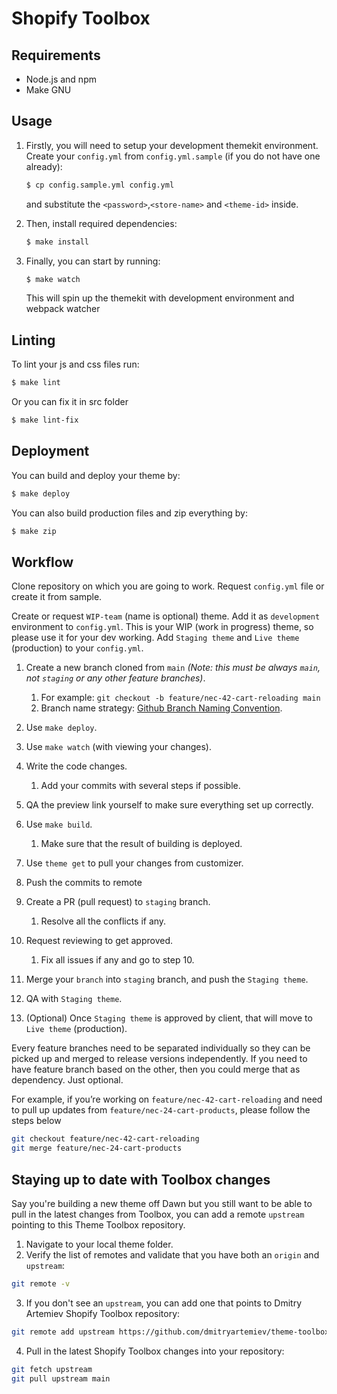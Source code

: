 # Shopify Toolbox

## Requirements

- Node.js and npm
- Make GNU

## Usage

1. Firstly, you will need to setup your development themekit environment. Create your `config.yml`
    from `config.yml.sample` (if you do not have one already):

    ```sh
    $ cp config.sample.yml config.yml
    ```
    and substitute the `<password>`,`<store-name>` and `<theme-id>` inside.

2. Then, install required dependencies:

    ```sh
    $ make install
    ```

3. Finally, you can start by running:

    ```sh
    $ make watch
    ```

    This will spin up the themekit with development environment and webpack watcher

## Linting

To lint your js and css files run:

```sh
$ make lint
```

Or you can fix it in src folder

```sh
$ make lint-fix
```

## Deployment

You can build and deploy your theme by:

```sh
$ make deploy
```

You can also build production files and zip everything by:

```sh
$ make zip
```

## Workflow

Clone repository on which you are going to work. Request `config.yml` file or create it from sample.

Create or request `WIP-team` (name is optional) theme. Add it as `development` environment to `config.yml`. This is your WIP (work in progress) theme, so please use it for your dev working. Add `Staging theme` and `Live theme` (production) to your `config.yml`.

1. Create a new branch cloned from `main`  *(Note: this must be always `main`, not `staging` or any other feature branches)*.
    1. For example: `git checkout -b feature/nec-42-cart-reloading main`
    2. Branch name strategy: [Github Branch Naming Convention](https://dev.to/suprabhasupi/github-branch-naming-convention-2d4n).

2. Use `make deploy`.

3. Use `make watch` (with viewing your changes).

4. Write the code changes.
    1. Add your commits with several steps if possible.

5. QA the preview link yourself to make sure everything set up correctly.

6. Use `make build`.
    1. Make sure that the result of building is deployed.

7. Use `theme get` to pull your changes from customizer.

8. Push the commits to remote

9. Create a PR (pull request) to `staging` branch.
    1. Resolve all the conflicts if any.

10. Request reviewing to get approved.
    1. Fix all issues if any and go to step 10.

11. Merge your `branch` into `staging` branch, and push the `Staging theme`.

12. QA with `Staging theme`.

13. (Optional) Once `Staging theme` is approved by client, that will move to `Live theme` (production).

Every feature branches need to be separated individually so they can be picked up and merged to release versions independently. If you need to have feature branch based on the other, then you could merge that as dependency. Just optional.

For example, if you’re working on `feature/nec-42-cart-reloading` and need to pull up updates from `feature/nec-24-cart-products`, please follow the steps below

```sh
git checkout feature/nec-42-cart-reloading
git merge feature/nec-24-cart-products
```

## Staying up to date with Toolbox changes

Say you're building a new theme off Dawn but you still want to be able to pull in the latest changes from Toolbox, you can add a remote `upstream` pointing to this Theme Toolbox repository.

1. Navigate to your local theme folder.
2. Verify the list of remotes and validate that you have both an `origin` and `upstream`:
```sh
git remote -v
```
3. If you don't see an `upstream`, you can add one that points to Dmitry Artemiev Shopify Toolbox repository:
```sh
git remote add upstream https://github.com/dmitryartemiev/theme-toolbox.git
```
4. Pull in the latest Shopify Toolbox changes into your repository:
```sh
git fetch upstream
git pull upstream main
```
